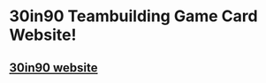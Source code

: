 # 30in90 Teambuilding Game Card Website!

## [30in90 website](https://thirtyinninety.herokuapp.com/)